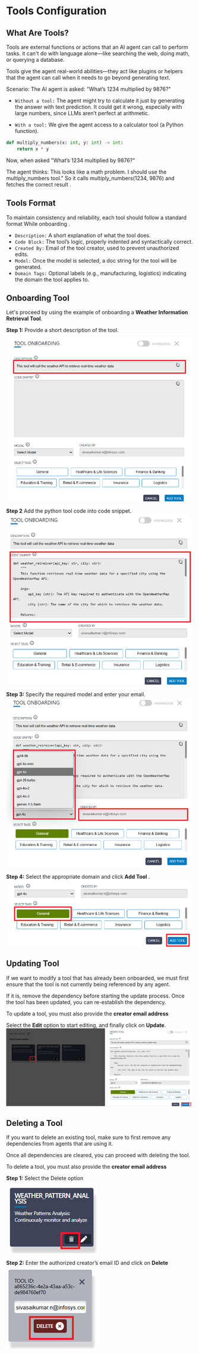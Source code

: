 # Tools Configuration

## What Are Tools?

Tools are external functions or actions that an AI agent can call to perform tasks. it can't do with language alone—like searching the web, doing math, or querying a database.

Tools give the agent real-world abilities—they act like plugins or helpers that the agent can call when it needs to go beyond generating text.

Scenario: The AI agent is asked:
"What’s 1234 multiplied by 9876?"

* `Without a tool:` The agent might try to calculate it just by generating the answer with text prediction. It could get it wrong, especially with large numbers, since LLMs aren’t perfect at arithmetic.

* `With a tool:` We give the agent access to a calculator tool (a Python function).

```python
def multiply_numbers(x: int, y: int) -> int:
    return x * y
```

Now, when asked "What’s 1234 multiplied by 9876?"

The agent thinks: This looks like a math problem. I should use the multiply_numbers tool."
So it calls multiply_numbers(1234, 9876) and fetches the correct result .

## Tools Format

To maintain consistency and reliability, each tool should follow a standard format While onboarding .

* `Description:` A short explanation of what the tool does.
* `Code Block:` The tool’s logic, properly indented and syntactically correct.
* `Created By:` Email of the tool creator, used to prevent unauthorized edits.
* `Model:` Once the  model is selected, a doc string for the tool will be generated.
* `Domain Tags:` Optional labels (e.g., manufacturing, logistics) indicating the domain the tool applies to.




## Onboarding Tool

Let's proceed by using the example of onboarding a **Weather Information Retrieval Tool**.

**Step 1:** Provide a short description of the tool. 
![Onboarding Tool - Description](../images/Descrption_onboarding.png)

**Step 2** Add the python tool code into code snippet.
![Onboarding Tool - Code Snippet](../images/Code_snippet_onboarding.png)

**Step 3:** Specify the required model and enter your email.
![Onboarding Tool - Model and Email](../images/model_created.png)

**Step 4:** Select the appropriate domain and click **Add Tool** .
![Onboarding Tool - Domain and Add Tool](../images/domain_addtool.png)


## Updating Tool

If we want to modify a tool that has already been onboarded, we must first ensure that the tool is not currently being referenced by any agent.  

If it is, remove the dependency before starting the update process. Once the tool has been updated, you can re-establish the dependency.

To update a tool, you must also provide the **creator email address**

Select the **Edit** option to start editing, and finally click on **Update**.  
![updating tool](../images/updateTool.png)


## Deleting a Tool

If you want to delete an existing tool, make sure to first remove any dependencies from agents that are using it.  

Once all dependencies are cleared, you can proceed with deleting the tool.

To delete a tool, you must also provide the **creator email address**

 **Step 1:**  Select the Delete option  
![Deleting Tool](../images/delete1_tool.png)

 **Step 2:** Enter the authorized creator’s email ID and click on **Delete**  
![Deleting Tool](../images/delete2_tool.png)

